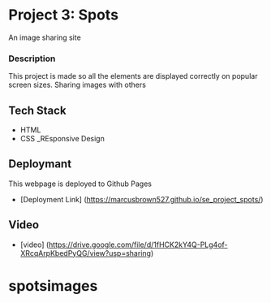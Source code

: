 # Project 3: Spots

An image sharing site

### Description

This project is made so all the elements are displayed correctly on popular screen sizes. Sharing images with others

## Tech Stack

- HTML
- CSS
  \_REsponsive Design

## Deploymant

This webpage is deployed to Github Pages

- [Deployment Link]  (https://marcusbrown527.github.io/se_project_spots/)

## Video

- [video] (https://drive.google.com/file/d/1fHCK2kY4Q-PLg4of-XRcqArpKbedPyQG/view?usp=sharing)

# spotsimages

